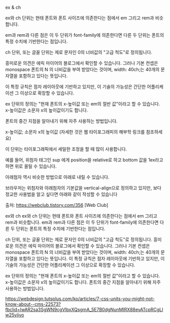 ex & ch

ex와 ch 단위는 현태 폰트와 폰트 사이즈에 의존한다는 점에서 em 그리고 rem과 비슷합니다. 

em과 rem과 다른 점은 이 두 단위가 font-family에 의존한다면 다른 두 단위는 폰트의 특정 수치에 기반한다는 점입니다. 



ch 단위, 또는 글꼴 단위는 제로 문자인 0의 너비값의 "고급 척도"로 정의됩니다. 

흥미로운 의견은 에릭 마이어의 블로그에서 확인할 수 있습니다. 그러나 기본 컨셉은 monospace 폰트의 N 의 너비값을 부여 받았다는 것이며, width: 40ch;는 40개의 문자열을 포함하고 있다는 뜻입니다. 

이 특정 규칙은 점자 레이아웃에 기반하고 있지만, 이 기술의 가능성은 간단한 어플리케이션 그 이상으로 확장할 수 있습니다.



ex 단위의 정의는 "현재 폰트의 x-높이값 또는 em의 절반 값"이라고 할 수 있습니다. x-높이값은 소문자 x의 높이값이기도 합니다. 

폰트의 중간 지점을 알아내기 위해 자주 사용하는 방법입니다.



x-높이값; 소문자 x의 높이값 (자세한 것은 웹 타이포그래피의 해부학 링크를 참조하세요)



이 단위는 타이포그래픽에서 세밀한 조정을 할 때 많이 사용합니다. 

예를 들어, 위첨자 태그인 sup 에게 position을 relative로 하고 bottom 값을 1ex라고 하면 위로 올릴 수 있습니다. 

아래첨자 역시 비슷한 방법으로 아래로 내릴 수 있습니다. 

브라우저는 위첨자와 아래첨자의 기본값을 vertical-align으로 정의하고 있지만, 보다 정교한 사용법을 알고 싶다면 아래와 같이 작성할 수 있습니다



출처: https://webclub.tistory.com/356 [Web Club]

ex와 ch
ex와 ch 단위는 현태 폰트와 폰트 사이즈에 의존한다는 점에서 em 그리고 rem과 비슷합니다. em과 rem과 다른 점은 이 두 단위가 font-family에 의존한다면 다른 두 단위는 폰트의 특정 수치에 기반한다는 점입니다.

ch 단위, 또는 글꼴 단위는 제로 문자인 0의 너비값의 "고급 척도"로 정의됩니다. 흥미로운 의견은 에릭 마이어의 블로그에서 확인할 수 있습니다. 그러나 기본 컨셉은 monospace 폰트의 N 의 너비값을 부여 받았다는 것이며, width: 40ch;는 40개의 문자열을 포함하고 있다는 뜻입니다. 이 특정 규칙은 점자 레이아웃에 기반하고 있지만, 이 기술의 가능성은 간단한 어플리케이션 그 이상으로 확장할 수 있습니다.

ex 단위의 정의는 "현재 폰트의 x-높이값 또는 em의 절반 값"이라고 할 수 있습니다. x-높이값은 소문자 x의 높이값이기도 합니다. 폰트의 중간 지점을 알아내기 위해 자주 사용하는 방법입니다.

https://webdesign.tutsplus.com/ko/articles/7-css-units-you-might-not-know-about--cms-22573?fbclid=IwAR2sa3SgWN9cgVlbxXQsgmA_5E7B0dgNunMIRX88eyATcpRCgLlw25viiyo